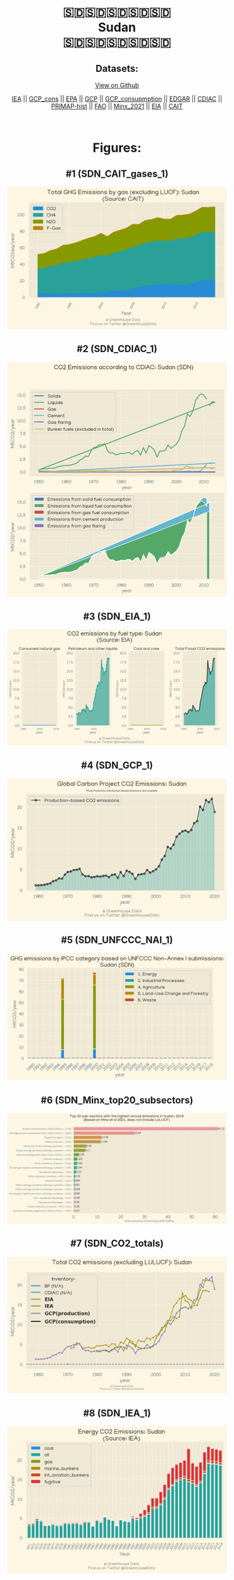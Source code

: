 
<center>
<h1 align="center">
🇸🇩🇸🇩🇸🇩🇸🇩🇸🇩
<br>
Sudan
<br>
🇸🇩🇸🇩🇸🇩🇸🇩🇸🇩
</h1>
<h2>Datasets:</h2>
<p><a href="https://github.com/dquintani/Greenhouse-Data/tree/master/country_data/SDN_Sudan/data">View on Github</a>
<br></p><p><a href="data/SDN_IEA.csv">IEA</a> || <a href="data/SDN_GCP_cons.csv">GCP_cons</a> || <a href="data/SDN_EPA.csv">EPA</a> || <a href="data/SDN_GCP.csv">GCP</a> || <a href="data/SDN_GCP_consupmption.csv">GCP_consupmption</a> || <a href="data/SDN_EDGAR.csv">EDGAR</a> || <a href="data/SDN_CDIAC.csv">CDIAC</a> || <a href="data/SDN_PRIMAP-hist.csv">PRIMAP-hist</a> || <a href="data/SDN_FAO.csv">FAO</a> || <a href="data/SDN_Minx_2021.csv">Minx_2021</a> || <a href="data/SDN_EIA.csv">EIA</a> || <a href="data/SDN_CAIT.csv">CAIT</a></p><p><br></p>
<h1>Figures:</h1><h2>#1 (SDN_CAIT_gases_1)</h2>
<p><img alt="" src="figures/SDN_CAIT_gases_1.png" /></p><h2>#2 (SDN_CDIAC_1)</h2>
<p><img alt="" src="figures/SDN_CDIAC_1.png" /></p><h2>#3 (SDN_EIA_1)</h2>
<p><img alt="" src="figures/SDN_EIA_1.png" /></p><h2>#4 (SDN_GCP_1)</h2>
<p><img alt="" src="figures/SDN_GCP_1.png" /></p><h2>#5 (SDN_UNFCCC_NAI_1)</h2>
<p><img alt="" src="figures/SDN_UNFCCC_NAI_1.png" /></p><h2>#6 (SDN_Minx_top20_subsectors)</h2>
<p><img alt="" src="figures/SDN_Minx_top20_subsectors.png" /></p><h2>#7 (SDN_CO2_totals)</h2>
<p><img alt="" src="figures/SDN_CO2_totals.png" /></p><h2>#8 (SDN_IEA_1)</h2>
<p><img alt="" src="figures/SDN_IEA_1.png" /></p>